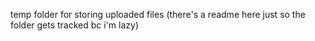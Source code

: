 temp folder for storing uploaded files (there's a readme here just so the folder gets tracked bc i'm lazy)